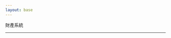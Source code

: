 ```yaml
---
layout: base
---
```


<p class="fs-2 text-center">財產系統</p>
<hr />
<script type="module" src="assets/js/property_system.mjs"></script>